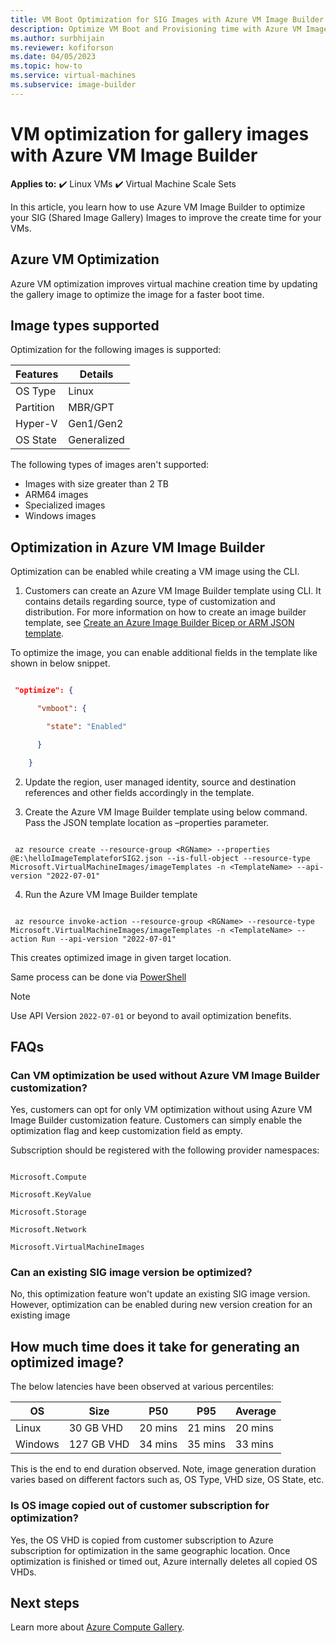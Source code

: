 ```yaml
--- 
title: VM Boot Optimization for SIG Images with Azure VM Image Builder 
description: Optimize VM Boot and Provisioning time with Azure VM Image Builder 
ms.author: surbhijain 
ms.reviewer: kofiforson 
ms.date: 04/05/2023 
ms.topic: how-to 
ms.service: virtual-machines 
ms.subservice: image-builder
--- 
```


  

# VM optimization for gallery images with Azure VM Image Builder 

  **Applies to:** :heavy_check_mark: Linux VMs :heavy_check_mark: Virtual Machine Scale Sets 

  

In this article, you learn how to use Azure VM Image Builder to optimize your SIG (Shared Image Gallery) Images to improve the create time for your VMs. 

  

## Azure VM Optimization 

Azure VM optimization improves virtual machine creation time by updating the gallery image to optimize the image for a faster boot time. 

  

## Image types supported 

Optimization for the following images is supported: 

  


| Features  | Details   |
|---|---|
|OS Type| Linux |
| Partition | MBR/GPT |
| Hyper-V | Gen1/Gen2 |
| OS State | Generalized |

  

The following types of images aren't supported: 

* Images with size greater than 2 TB 
* ARM64 images 
* Specialized images
* Windows images

 

## Optimization in Azure VM Image Builder 

Optimization can be enabled while creating a VM image using the CLI. 

  

1. Customers can create an Azure VM Image Builder template using CLI. It contains details regarding source, type of customization and distribution. For more information on how to create an image builder template, see [Create an Azure Image Builder Bicep or ARM JSON template](/azure/virtual-machines/linux/image-builder-json). 

To optimize the image, you can enable additional fields in the template like shown in below snippet. 

  

```json 

 "optimize": { 

      "vmboot": { 

        "state": "Enabled" 

      } 

    } 

``` 

  

2. Update the region, user managed identity, source and destination references and other fields accordingly in the template. 

   

3. Create the Azure VM Image Builder template using below command. Pass the JSON template location as –properties parameter. 

  

```azurecli-interactive 

 az resource create --resource-group <RGName> --properties @E:\helloImageTemplateforSIG2.json --is-full-object --resource-type Microsoft.VirtualMachineImages/imageTemplates -n <TemplateName> --api-version "2022-07-01" 

``` 

  

4. Run the Azure VM Image Builder template 

```azurecli-interactive 

 az resource invoke-action --resource-group <RGName> --resource-type  Microsoft.VirtualMachineImages/imageTemplates -n <TemplateName> --action Run --api-version "2022-07-01" 

``` 

  

This creates optimized image in given target location. 

Same process can be done via [PowerShell](https://github.com/danielsollondon/azvmimagebuilder/blob/master/quickquickstarts/1a_Creating_a_Custom_Win_Image_on_Existing_VNET/Readme.md#submit-the-template) 

> [!NOTE]
> Use API Version `2022-07-01` or beyond to avail optimization benefits.

  

## FAQs 

  

### Can VM optimization be used without Azure VM Image Builder customization? 

  

Yes, customers can opt for only VM optimization without using Azure VM Image Builder customization feature. Customers can simply enable the optimization flag and keep customization field as empty.  

   

Subscription should be registered with the following provider namespaces: 

  

``` 

Microsoft.Compute 

Microsoft.KeyValue 

Microsoft.Storage 

Microsoft.Network 

Microsoft.VirtualMachineImages 

``` 

  

### Can an existing SIG image version be optimized? 

No, this optimization feature won't update an existing SIG image version. However, optimization can be enabled during new version creation for an existing image 

  

## How much time does it take for generating an optimized image? 

 

 The below latencies have been observed at various percentiles: 

| OS | Size | P50 | P95 | Average |
| --- | --- | --- | --- | --- |
| Linux | 30 GB VHD | 20 mins | 21 mins | 20 mins |
| Windows | 127 GB VHD | 34 mins | 35 mins | 33 mins |

  

This is the end to end duration observed. Note, image generation duration varies based on different factors such as, OS Type, VHD size, OS State, etc. 

  

### Is OS image copied out of customer subscription for optimization? 

Yes, the OS VHD is copied from customer subscription to Azure subscription for optimization in the same geographic location. Once optimization is finished or timed out, Azure internally deletes all copied OS VHDs. 

  

## Next steps 

  

Learn more about [Azure Compute Gallery](../virtual-machines/azure-compute-gallery.md).